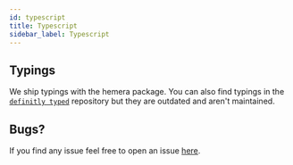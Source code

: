 ```yaml
---
id: typescript
title: Typescript
sidebar_label: Typescript
---
```


## Typings

We ship typings with the hemera package. You can also find typings in the [`definitly typed`](https://github.com/DefinitelyTyped/DefinitelyTyped/tree/master/types/nats-hemera) repository but they are outdated and aren't maintained.

## Bugs?

If you find any issue feel free to open an issue [here](https://github.com/hemerajs/hemera/issues/new).
